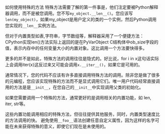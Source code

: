 
如何使用特殊的方法
特殊方法需要了解的第一件事是，他们注定要被Python解释器调用，而不是被您调用。您不写`my_object.__len__()`。您应该写`len(my_object)`，如果my_object是用户定义的类的一个实例，然后Python调用您实现的`__len__`实例方法。

但对于内置类型如表,字符串，字节数组等，解释器采用了一个便捷方法：CPython实现len()方法实际上返回的是在PyVarObject C结构体中ob_size字段的值，表示内存中的任何变量大小的内置对象。这比调用一个方法要快得多。

更多的并不是如此，特殊方法的调用往往是隐式的。好比说，for i in x这句话实际上会调用iter(x)这反过来又可能会调用`x.__iter__()`，如果它是可用的。

通常情况下，您的代码不应该有许多直接调用特殊方法的调用。除非您是做了很多的元编程，您应该实现特殊的方法而不是显式调用它们。唯一用户代码经常直接调用的方法是是`__init__`，在您自己的`__init__`中实现调用父类的初始化。

如果您需要调用一个特殊的方法，通常更好的是调用相关的内置功能，如 len, iter, str等。

这些内置功能调用相应的特殊方法，但往往提供其他服务，同时，内置类型速度比的方法调用的快。
避免使用`__foo__`语法创建任意自定义属性，因为这样的名字可能在未来获得特殊的意义，即使它们现在是未使用的。
